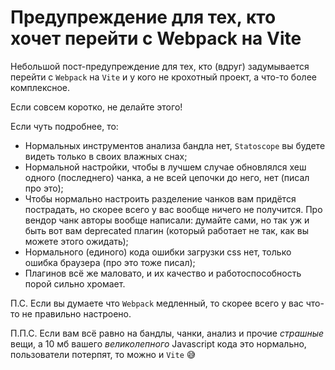 # Предупреждение для тех, кто хочет перейти с Webpack на Vite

Небольшой пост-предупреждение для тех, кто (вдруг) задумывается перейти с `Webpack` на `Vite` и у кого не крохотный проект, а что-то более комплексное.

Если совсем коротко, не делайте этого!

Если чуть подробнее, то:

* Нормальных инструментов анализа бандла нет, `Statoscope` вы будете видеть только в своих влажных снах;
* Нормальной настройки, чтобы в лучшем случае обновлялся хеш одного (последнего) чанка, а не всей цепочки до него, нет (писал про это);
* Чтобы нормально настроить разделение чанков вам придётся пострадать, но скорее всего у вас вообще ничего не получится. Про вендор чанк авторы вообще написали: думайте сами, но так уж и быть вот вам deprecated плагин (который работает не так, как вы можете этого ожидать);
* Нормального (единого) кода ошибки загрузки css нет, только ошибка браузера (про это тоже писал);
* Плагинов всё же маловато, и их качество и работоспособность порой сильно хромает.

П.С. Если вы думаете что `Webpack` медленный, то скорее всего у вас что-то не правильно настроено.

П.П.С. Если вам всё равно на бандлы, чанки, анализ и прочие _страшные_ вещи, а 10 мб вашего _великолепного_ Javascript кода это нормально, пользователи потерпят, то можно и `Vite` 😅
